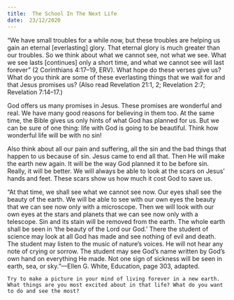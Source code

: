 ```yaml
---
title:  The School In The Next Life 
date:  23/12/2020
---
```


“We have small troubles for a while now, but these troubles are helping us gain an eternal [everlasting] glory. That eternal glory is much greater than our troubles. So we think about what we cannot see, not what we see. What we see lasts [continues] only a short time, and what we cannot see will last forever” (2 Corinthians 4:17–19, ERV). What hope do these verses give us? What do you think are some of these everlasting things that we wait for and that Jesus promises us? (Also read Revelation 21:1, 2; Revelation 2:7; Revelation 7:14–17.)

God offers us many promises in Jesus. These promises are wonderful and real. We have many good reasons for believing in them too. At the same time, the Bible gives us only hints of what God has planned for us. But we can be sure of one thing: life with God is going to be beautiful. Think how wonderful life will be with no sin!

Also think about all our pain and suffering, all the sin and the bad things that happen to us because of sin. Jesus came to end all that. Then He will make the earth new again. It will be the way God planned it to be before sin. Really, it will be better. We will always be able to look at the scars on Jesus’ hands and feet. These scars show us how much it cost God to save us.

“At that time, we shall see what we cannot see now. Our eyes shall see the beauty of the earth. We will be able to see with our own eyes the beauty that we can see now only with a microscope. Then we will look with our own eyes at the stars and planets that we can see now only with a telescope. Sin and its stain will be removed from the earth. The whole earth shall be seen in ‘the beauty of the Lord our God.’ There the student of science may look at all God has made and see nothing of evil and death. The student may listen to the music of nature’s voices. He will not hear any note of crying or sorrow. The student may see God’s name written by God’s own hand on everything He made. Not one sign of sickness will be seen in earth, sea, or sky.”—Ellen G. White, Education, page 303, adapted.

`Try to make a picture in your mind of living forever in a new earth. What things are you most excited about in that life? What do you want to do and see the most?`